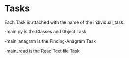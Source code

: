 # Tasks
Each Task is attached with the name of the individual_task.

-main.py is the Classes and Object Task

-main_anagram is the Finding-Anagram Task

-main_read is the Read Text file Task
